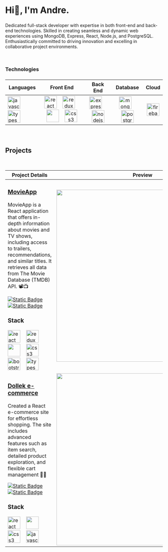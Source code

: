 <h1 align="left">Hi👋, I'm Andre.</h1>


###

<p align=""left>Dedicated full-stack developer with expertise in both front-end and back-end technologies. Skilled in creating seamless and dynamic web experiences using MongoDB, Express, React, Node.js, and PostgreSQL. Enthusiastically committed to driving innovation and excelling in collaborative project environments.</p>
<br/

###

<h3 align="left">Technologies</h2>

###

| **Languages** | **Front End** | **Back End** | **Database** | **Cloud** |
| --- | :---: | :---: | :---: | :---: |
| <img src="https://skillicons.dev/icons?i=js" height="40" alt="javascript logo"  /> <img width="10" /> <img src="https://skillicons.dev/icons?i=ts" height="40" alt="typescript logo"  /> | <img src="https://skillicons.dev/icons?i=react" height="40" alt="react logo"  /> <img width="10" /> <img src="https://skillicons.dev/icons?i=redux" height="40" alt="redux logo"  /> <img width="10" /> <img src="https://skillicons.dev/icons?i=html" height="40" /> <img width="10" /> <img src="https://skillicons.dev/icons?i=css" height="40" alt="css3 logo"  /> | <img src="https://skillicons.dev/icons?i=express" height="40" alt="express logo"  /> <img width="10" /> <img src="https://skillicons.dev/icons?i=nodejs" height="40" alt="nodejs logo"  /> | <img src="https://skillicons.dev/icons?i=mongodb" height="40" alt="mongodb logo"  /> <img width="10" /> <img src="https://skillicons.dev/icons?i=postgres" height="40" alt="postgres logo"  /> | <img src="https://skillicons.dev/icons?i=firebase" height="40" alt="firebase logo"  /> 

###

<br />
<h2>Projects</h2>

<br />

| **Project Details** | **Preview** |
| --- | :---: |
| <h3><a href="https://movieapp-couswall.netlify.app/">MovieApp</a></h3> <p>MovieApp is a React application that offers in-depth information about movies and TV shows, including access to trailers, recommendations, and similar titles. It retrieves all data from The Movie Database (TMDB) API. 📽️📺</p> [![Static Badge](https://img.shields.io/badge/Source-gray?style=flat&logo=github)](https://github.com/couswall/movies-app)  [![Static Badge](https://img.shields.io/badge/Demo-purple?style=flat)](https://movieapp-couswall.netlify.app/) <h3>Stack</h3> <img src="https://skillicons.dev/icons?i=react" height="40" alt="react logo"  /> <img width="10" /> <img src="https://skillicons.dev/icons?i=redux" height="40" alt="redux logo"  />  <img width="10" /> <img src="https://skillicons.dev/icons?i=html" height="40" /> <img width="10" /> <img src="https://skillicons.dev/icons?i=css" height="40" alt="css3 logo"  />  <img width="10" /> <img src="https://skillicons.dev/icons?i=bootstrap" height="40" alt="bootstrap-logo"  /> <img width="10" /> <img src="https://skillicons.dev/icons?i=ts" height="40" alt="typescript logo"  />  | <a href="https://movieapp-couswall.netlify.app/"><img src="https://live.staticflickr.com/65535/54235834452_7c743a382b_o.png" width="550"/><a/> |
| <h3><a href="https://clothing-store-couswall.netlify.app/">Dollek e-commerce</a></h3> <p>Created a React e-commerce site for effortless shopping. The site includes advanced features such as item search, detailed product exploration, and flexible cart management 🛒🥼</p> [![Static Badge](https://img.shields.io/badge/Source-gray?style=flat&logo=github)](https://github.com/couswall/clothing-store)  [![Static Badge](https://img.shields.io/badge/Demo-purple?style=flat)](https://clothing-store-couswall.netlify.app/) <h3>Stack</h3> <img src="https://skillicons.dev/icons?i=react" height="40" alt="react logo"  /> <img width="10" /> <img src="https://skillicons.dev/icons?i=html" height="40" /> <img width="10" /> <img src="https://skillicons.dev/icons?i=css" height="40" alt="css3 logo"  />  <img width="10" /> <img src="https://skillicons.dev/icons?i=js" height="40" alt="javascript logo"  />  | <a href="https://clothing-store-couswall.netlify.app/"><img src="https://live.staticflickr.com/65535/53542519022_c3cf4ba416_k.jpg" width="550"/><a/> |



<br />

###
<!--
**couswall/couswall** is a ✨ _special_ ✨ repository because its `README.md` (this file) appears on your GitHub profile.

Here are some ideas to get you started:

- 🔭 I’m currently working on ...
- 🌱 I’m currently learning ...
- 👯 I’m looking to collaborate on ...
- 🤔 I’m looking for help with ...
- 💬 Ask me about ...
- 📫 How to reach me: ...
- 😄 Pronouns: ...
- ⚡ Fun fact: ...
-->
